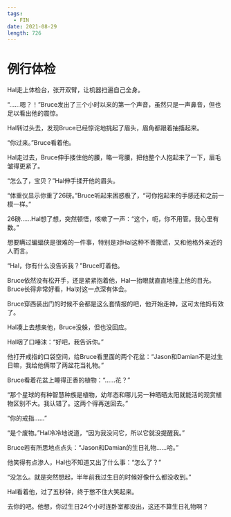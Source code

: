 ```yaml
---
tags:
  - FIN
date: 2021-08-29
length: 726
---
```


# 例行体检

Hal走上体检台，张开双臂，让机器扫遍自己全身。

“……嗯？！”Bruce发出了三个小时以来的第一个声音，虽然只是一声鼻音，但也足以看出他的震惊。

Hal转过头去，发现Bruce已经惊诧地挑起了眉头，眉角都跟着抽搐起来。

“你过来。”Bruce看着他。

Hal走过去，Bruce伸手搂住他的腰，略一弯腰，把他整个人抱起来了一下，眉毛皱得更紧了。

“怎么了，宝贝？”Hal伸手揉开他的眉头。

“体重仪显示你重了26磅。”Bruce听起来困惑极了，“可你抱起来的手感还和之前一模一样。”

26磅……Hal想了想，突然顿悟，咳嗽了一声：“这个，呃，你不用管。我心里有数。”

想要瞒过蝙蝠侠是很难的一件事，特别是对Hal这种不善撒谎，又和他格外亲近的人而言。

“Hal，你有什么没告诉我？”Bruce盯着他。

Bruce依然没有松开手，还是紧紧抱着他，Hal一抬眼就直直地撞上他的目光。Bruce长得非常好看，Hal对这一点深有体会。

Bruce穿西装出门的时候不会都是这么套情报的吧，他开始走神，这可太他妈有效了。

Hal凑上去想亲他，Bruce没躲，但也没回应。

Hal咽了口唾沫：“好吧，我告诉你。”

他打开戒指的口袋空间，给Bruce看里面的两个花盆：“Jason和Damian不是过生日嘛，我给他俩带了两盆花当礼物。”

Bruce看着花盆上睡得正香的植物：“……花？”

“那个星球的有种智慧种族是植物，幼年态和哪儿另一种晒晒太阳就能活的观赏植物区别不大。我认错了。这两个得再送回去。”

“你的戒指……”

“是个废物。”Hal冷冷地说道，“因为我没问它，所以它就没提醒我。”

Bruce若有所思地点点头：“Jason和Damian的生日礼物……哈。”

他笑得有点渗人，Hal也不知道又出了什么事：“怎么了？”

“没怎么。就是突然想起，半年前我过生日的时候好像什么都没收到。”

Hal看着他，过了五秒钟，终于憋不住大笑起来。

去你的吧。他想，你过生日24个小时连卧室都没出，这还不算生日礼物啊？
